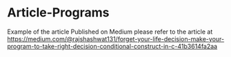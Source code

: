 # Article-Programs
Example of the article Published on Medium 
please refer to the article at
https://medium.com/@rajshashwat131/forget-your-life-decision-make-your-program-to-take-right-decision-conditional-construct-in-c-41b3614fa2aa

